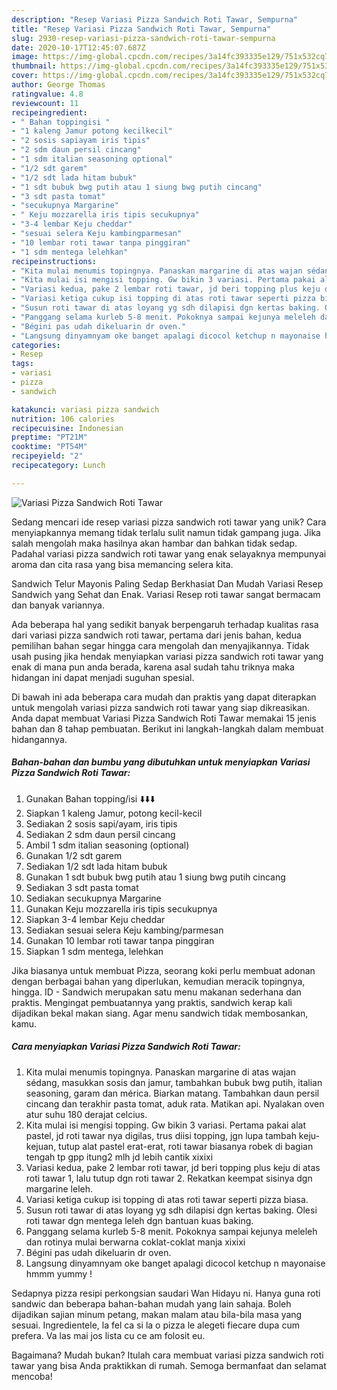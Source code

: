 ```yaml
---
description: "Resep Variasi Pizza Sandwich Roti Tawar, Sempurna"
title: "Resep Variasi Pizza Sandwich Roti Tawar, Sempurna"
slug: 2930-resep-variasi-pizza-sandwich-roti-tawar-sempurna
date: 2020-10-17T12:45:07.687Z
image: https://img-global.cpcdn.com/recipes/3a14fc393335e129/751x532cq70/variasi-pizza-sandwich-roti-tawar-foto-resep-utama.jpg
thumbnail: https://img-global.cpcdn.com/recipes/3a14fc393335e129/751x532cq70/variasi-pizza-sandwich-roti-tawar-foto-resep-utama.jpg
cover: https://img-global.cpcdn.com/recipes/3a14fc393335e129/751x532cq70/variasi-pizza-sandwich-roti-tawar-foto-resep-utama.jpg
author: George Thomas
ratingvalue: 4.8
reviewcount: 11
recipeingredient:
- " Bahan toppingisi "
- "1 kaleng Jamur potong kecilkecil"
- "2 sosis sapiayam iris tipis"
- "2 sdm daun persil cincang"
- "1 sdm italian seasoning optional"
- "1/2 sdt garem"
- "1/2 sdt lada hitam bubuk"
- "1 sdt bubuk bwg putih atau 1 siung bwg putih cincang"
- "3 sdt pasta tomat"
- "secukupnya Margarine"
- " Keju mozzarella iris tipis secukupnya"
- "3-4 lembar Keju cheddar"
- "sesuai selera Keju kambingparmesan"
- "10 lembar roti tawar tanpa pinggiran"
- "1 sdm mentega lelehkan"
recipeinstructions:
- "Kita mulai menumis topingnya. Panaskan margarine di atas wajan sédang, masukkan sosis dan jamur, tambahkan bubuk bwg putih, italian seasoning, garam dan mérica. Biarkan matang. Tambahkan daun persil cincang dan terakhir pasta tomat, aduk rata. Matikan api. Nyalakan oven atur suhu 180 derajat celcius."
- "Kita mulai isi mengisi topping. Gw bikin 3 variasi. Pertama pakai alat pastel, jd roti tawar nya digilas, trus diisi topping, jgn lupa tambah keju-kejuan, tutup alat pastel erat-erat, roti tawar biasanya robek di bagian tengah tp gpp itung2 mlh jd lebih cantik xixixi"
- "Variasi kedua, pake 2 lembar roti tawar, jd beri topping plus keju di atas roti tawar 1, lalu tutup dgn roti tawar 2. Rekatkan keempat sisinya dgn margarine leleh."
- "Variasi ketiga cukup isi topping di atas roti tawar seperti pizza biasa."
- "Susun roti tawar di atas loyang yg sdh dilapisi dgn kertas baking. Olesi roti tawar dgn mentega leleh dgn bantuan kuas baking."
- "Panggang selama kurleb 5-8 menit. Pokoknya sampai kejunya meleleh dan rotinya mulai berwarna coklat-coklat manja xixixi"
- "Bégini pas udah dikeluarin dr oven."
- "Langsung dinyamnyam oke banget apalagi dicocol ketchup n mayonaise hmmm yummy !"
categories:
- Resep
tags:
- variasi
- pizza
- sandwich

katakunci: variasi pizza sandwich 
nutrition: 106 calories
recipecuisine: Indonesian
preptime: "PT21M"
cooktime: "PT54M"
recipeyield: "2"
recipecategory: Lunch

---
```



![Variasi Pizza Sandwich Roti Tawar](https://img-global.cpcdn.com/recipes/3a14fc393335e129/751x532cq70/variasi-pizza-sandwich-roti-tawar-foto-resep-utama.jpg)

Sedang mencari ide resep variasi pizza sandwich roti tawar yang unik? Cara menyiapkannya memang tidak terlalu sulit namun tidak gampang juga. Jika salah mengolah maka hasilnya akan hambar dan bahkan tidak sedap. Padahal variasi pizza sandwich roti tawar yang enak selayaknya mempunyai aroma dan cita rasa yang bisa memancing selera kita.

Sandwich Telur Mayonis Paling Sedap Berkhasiat Dan Mudah Variasi Resep Sandwich yang Sehat dan Enak. Variasi Resep roti tawar sangat bermacam dan banyak variannya.

Ada beberapa hal yang sedikit banyak berpengaruh terhadap kualitas rasa dari variasi pizza sandwich roti tawar, pertama dari jenis bahan, kedua pemilihan bahan segar hingga cara mengolah dan menyajikannya. Tidak usah pusing jika hendak menyiapkan variasi pizza sandwich roti tawar yang enak di mana pun anda berada, karena asal sudah tahu triknya maka hidangan ini dapat menjadi suguhan spesial.


Di bawah ini ada beberapa cara mudah dan praktis yang dapat diterapkan untuk mengolah variasi pizza sandwich roti tawar yang siap dikreasikan. Anda dapat membuat Variasi Pizza Sandwich Roti Tawar memakai 15 jenis bahan dan 8 tahap pembuatan. Berikut ini langkah-langkah dalam membuat hidangannya.

<!--inarticleads1-->

##### Bahan-bahan dan bumbu yang dibutuhkan untuk menyiapkan Variasi Pizza Sandwich Roti Tawar:

1. Gunakan  Bahan topping/isi ⬇️⬇️⬇️
1. Siapkan 1 kaleng Jamur, potong kecil-kecil
1. Sediakan 2 sosis sapi/ayam, iris tipis
1. Sediakan 2 sdm daun persil cincang
1. Ambil 1 sdm italian seasoning (optional)
1. Gunakan 1/2 sdt garem
1. Sediakan 1/2 sdt lada hitam bubuk
1. Gunakan 1 sdt bubuk bwg putih atau 1 siung bwg putih cincang
1. Sediakan 3 sdt pasta tomat
1. Sediakan secukupnya Margarine
1. Gunakan  Keju mozzarella iris tipis secukupnya
1. Siapkan 3-4 lembar Keju cheddar
1. Sediakan sesuai selera Keju kambing/parmesan
1. Gunakan 10 lembar roti tawar tanpa pinggiran
1. Siapkan 1 sdm mentega, lelehkan


Jika biasanya untuk membuat Pizza, seorang koki perlu membuat adonan dengan berbagai bahan yang diperlukan, kemudian meracik topingnya, hingga. ID - Sandwich merupakan satu menu makanan sederhana dan praktis. Mengingat pembuatannya yang praktis, sandwich kerap kali dijadikan bekal makan siang. Agar menu sandwich tidak membosankan, kamu. 

<!--inarticleads2-->

##### Cara menyiapkan Variasi Pizza Sandwich Roti Tawar:

1. Kita mulai menumis topingnya. Panaskan margarine di atas wajan sédang, masukkan sosis dan jamur, tambahkan bubuk bwg putih, italian seasoning, garam dan mérica. Biarkan matang. Tambahkan daun persil cincang dan terakhir pasta tomat, aduk rata. Matikan api. Nyalakan oven atur suhu 180 derajat celcius.
1. Kita mulai isi mengisi topping. Gw bikin 3 variasi. Pertama pakai alat pastel, jd roti tawar nya digilas, trus diisi topping, jgn lupa tambah keju-kejuan, tutup alat pastel erat-erat, roti tawar biasanya robek di bagian tengah tp gpp itung2 mlh jd lebih cantik xixixi
1. Variasi kedua, pake 2 lembar roti tawar, jd beri topping plus keju di atas roti tawar 1, lalu tutup dgn roti tawar 2. Rekatkan keempat sisinya dgn margarine leleh.
1. Variasi ketiga cukup isi topping di atas roti tawar seperti pizza biasa.
1. Susun roti tawar di atas loyang yg sdh dilapisi dgn kertas baking. Olesi roti tawar dgn mentega leleh dgn bantuan kuas baking.
1. Panggang selama kurleb 5-8 menit. Pokoknya sampai kejunya meleleh dan rotinya mulai berwarna coklat-coklat manja xixixi
1. Bégini pas udah dikeluarin dr oven.
1. Langsung dinyamnyam oke banget apalagi dicocol ketchup n mayonaise hmmm yummy !


Sedapnya pizza resipi perkongsian saudari Wan Hidayu ni. Hanya guna roti sandwic dan beberapa bahan-bahan mudah yang lain sahaja. Boleh dijadikan sajian minum petang, makan malam atau bila-bila masa yang sesuai. Ingredientele, la fel ca si la o pizza le alegeti fiecare dupa cum prefera. Va las mai jos lista cu ce am folosit eu. 

Bagaimana? Mudah bukan? Itulah cara membuat variasi pizza sandwich roti tawar yang bisa Anda praktikkan di rumah. Semoga bermanfaat dan selamat mencoba!
